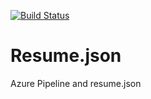 [![Build Status](https://dev.azure.com/JasonPatricKellyKrause/JasonPatricKellyKrause/_apis/build/status/jasonpatrickellykrause.resume?branchName=master)](https://dev.azure.com/JasonPatricKellyKrause/JasonPatricKellyKrause/_build/latest?definitionId=2&branchName=master)

# Resume.json

Azure Pipeline and resume.json

